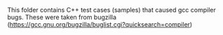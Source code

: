 This folder contains C++ test cases (samples) that caused gcc compiler bugs. These were taken from bugzilla (https://gcc.gnu.org/bugzilla/buglist.cgi?quicksearch=compiler)

